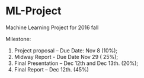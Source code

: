 # ML-Project
Machine Learning Project for 2016 fall

Milestone:
1. Project proposal – Due Date: Nov 8 (10%);
2. Midway Report - Due Date Nov 29 ( 25%);
3. Final Presentation – Dec 12th and Dec 13th. (20%);
4. Final Report – Dec 12th. (45%)

